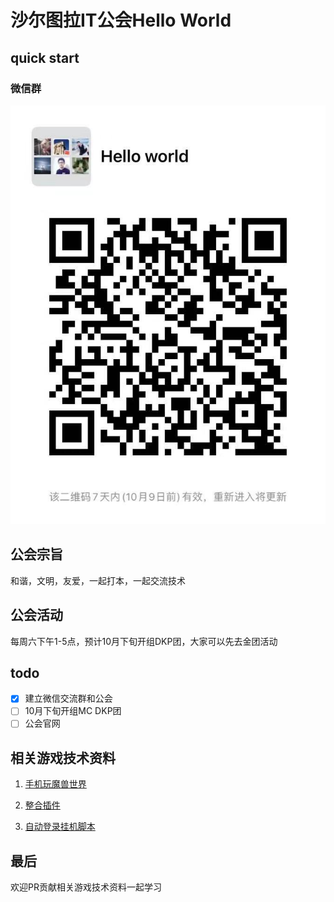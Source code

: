 # 沙尔图拉IT公会Hello World

## quick start

### 微信群

![微信二维码](img/wechat_group.jpg)

## 公会宗旨

和谐，文明，友爱，一起打本，一起交流技术

## 公会活动

每周六下午1-5点，预计10月下旬开组DKP团，大家可以先去金团活动

## todo

- [x] 建立微信交流群和公会
- [ ] 10月下旬开组MC DKP团
- [ ] 公会官网

## 相关游戏技术资料

1. [手机玩魔兽世界](doc/steam.md)

2. [整合插件](https://github.com/classicalwow/interface)

3. [自动登录挂机脚本](https://github.com/classicalwow/wowsikuli)

## 最后

欢迎PR贡献相关游戏技术资料一起学习
